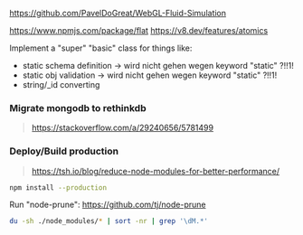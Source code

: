 https://github.com/PavelDoGreat/WebGL-Fluid-Simulation

https://www.npmjs.com/package/flat
https://v8.dev/features/atomics

Implement a "super" "basic" class for things like:
- static schema definition -> wird nicht gehen wegen keyword "static" ?!!1!
- static obj validation -> wird nicht gehen wegen keyword "static" ?!!1!
- string/_id converting


### Migrate mongodb to rethinkdb
> https://stackoverflow.com/a/29240656/5781499


### Deploy/Build production
> https://tsh.io/blog/reduce-node-modules-for-better-performance/
```sh
npm install --production
```
Run "node-prune": https://github.com/tj/node-prune

```sh
du -sh ./node_modules/* | sort -nr | grep '\dM.*'
```

